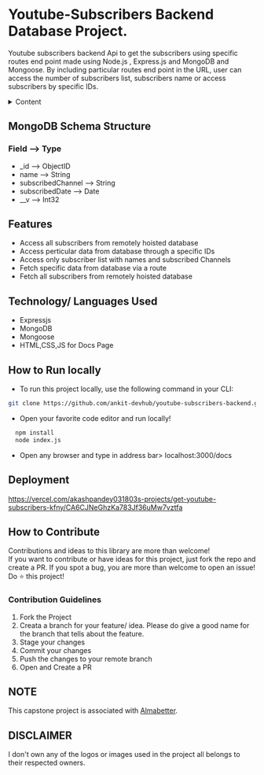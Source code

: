 #                                                      Youtube-Subscribers Backend Database Project.
Youtube subscribers backend Api to get the subscribers using specific routes end point made using Node.js , Express.js and MongoDB and Mongoose. By including particular routes end point in the URL, user can access the number of subscribers list,  subscribers name or access subscribers by specific IDs.

<!-- TABLE OF CONTENTS -->
<details>
    <summary>Content</summary>
    <ol>
        <li><a href="#demo">Introduction</a></li>
        <li><a href="#features">Features</a></li>
        <li><a href="#technology-languages-used">Technology/ Languages Used</a></li>
        <li><a href="#how-to-run-locally">How to Run Locally</a></li>
        <li><a href="#how-to-contribute">How to Contribute</a></li>
    </ol>
</details>


## **MongoDB Schema Structure**

### Field               -->       Type
- _id                 -->       ObjectID
- name                -->       String
- subscribedChannel   -->       String
- subscribedDate      -->       Date
- __v                 -->       Int32

## **Features**

- Access all subscribers from remotely hoisted database
- Access perticular data from database through a specific IDs
- Access only subscriber list with names and subscribed Channels
- Fetch specific data from database via a route
- Fetch all subscribers from remotely hoisted database

## **Technology/ Languages Used**

- Expressjs
- MongoDB
- Mongoose
- HTML,CSS,JS for Docs Page


<!-- HOW TO RUN LOCALLY -->

## **How to Run locally**
- To run this project locally, use the following command in your CLI:

```bash
git clone https://github.com/ankit-devhub/youtube-subscribers-backend.git
```
- Open your favorite code editor and run locally!
```bash
  npm install
  node index.js
```

- Open any browser and type in address bar> localhost:3000/docs

## **Deployment**
https://vercel.com/akashpandey031803s-projects/get-youtube-subscribers-kfny/CA6CJNeGhzKa783Jf36uMw7vztfa


## **How to Contribute**

Contributions and ideas to this library are more than welcome! <br />
If you want to contribute or have ideas for this project, just fork the repo and create a PR. If you spot a bug, you are more than welcome to open an issue! Do ⭐ this project! 

### **Contribution Guidelines**
1. Fork the Project
2. Creata a branch for your feature/ idea. Please do give a good name for the branch that tells about the feature.
3. Stage your changes
4. Commit your changes
5. Push the changes to your remote branch
6. Open and Create a PR


## **NOTE**
  <p> This capstone project is associated with <a href="https://www.almabetter.com">Almabetter</a>.</p>

## **DISCLAIMER**
<p> I don't own any of the logos or images used in the project all belongs to their respected owners. </p>
